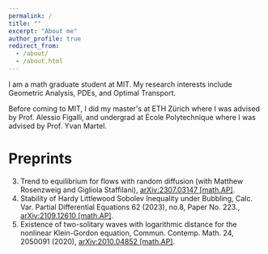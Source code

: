 ```yaml
---
permalink: /
title: ""
excerpt: "About me"
author_profile: true
redirect_from: 
  - /about/
  - /about.html
---
```

I am a math graduate student at MIT. My research interests include Geometric Analysis, PDEs, and Optimal Transport. 

Before coming to MIT, I did my master's at ETH Zürich where I was advised by Prof. Alessio Figalli, and undergrad at École Polytechnique where I was advised by Prof. Yvan Martel. 

Preprints
===
3. Trend to equilibrium for flows with random diffusion (with Matthew Rosenzweig and Gigliola Staffilani), [arXiv:2307.03147 [math.AP]](https://arxiv.org/abs/2307.03147).
2. Stability of Hardy Littlewood Sobolev Inequality under Bubbling, Calc. Var. Partial Differential Equations 62 (2023), no.8, Paper No. 223., 	[arXiv:2109.12610 [math.AP]](https://arxiv.org/abs/2109.12610).
1. Existence of two-solitary waves with logarithmic distance for the nonlinear Klein-Gordon equation, Commun. Contemp. Math. 24, 2050091 (2020), [arXiv:2010.04852 [math.AP]](https://arxiv.org/abs/2010.04852).


